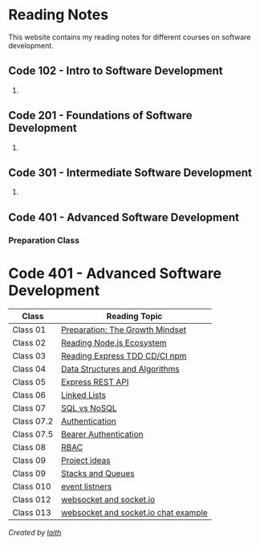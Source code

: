 # Reading Notes

This website contains my reading notes for different courses on software development.

## Code 102 - Intro to Software Development
1. 
## Code 201 - Foundations of Software Development
1. 

## Code 301 - Intermediate Software Development
1. 

## Code 401 - Advanced Software Development
### Preparation Class
# Code 401 - Advanced Software Development

| Class    | Reading Topic                                                   |
|----------|-----------------------------------------------------------------|
| Class 01 | [Preparation: The Growth Mindset](./401-notess/prep-class/preparation-growth-mindset.md)                     |
| Class 02 | [Reading Node.js Ecosystem](./401-notess/class-01/reading-nodejs-ecosystem.md)                          |
| Class 03 | [Reading Express TDD CD/CI npm](./401-notess/class-01/reading-express-tdd-cd-ci-npm.md)                     |
| Class 04 | [Data Structures and Algorithms](./401-notess/class-01/data-structures-algorithms.md)                          |
| Class 05 | [Express REST API](./401-notess/class-02/Express-REST-API-PREP.md)                             |
| Class 06 | [Linked Lists](./401-notess/class-03/linkedlist.md)                |
| Class 07 | [SQL vs NoSQL](./401-notess/class-05.md)                     |
| Class 07.2 | [Authentication](./401-notess/auth.md)                             |    
| Class 07.5 | [Bearer Authentication](./401-notess/class07/readme.md)                         |                   
| Class 08 | [RBAC](./401-notess/class-08/readme.md)                                    |
| Class 09 | [Project ideas](./401-notess/class09.md)                                    |
| Class 09 | [Stacks and Queues](./401-notess/class10.md)                                    |
| Class 010 | [event listners](./401-notess/class-11.md)                                    |
| Class 012 | [websocket and socket.io](./401-notess/class12.md)                                    |
| Class 013 | [websocket and socket.io chat example](./401-notess/class12.md)                                    |

            
    

*Created by [laith](https://github.com/laith-vlad)*
